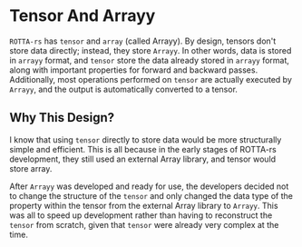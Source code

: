 # Tensor And Arrayy
`ROTTA-rs` has `tensor` and `array` (called Arrayy). By design, tensors don't store data directly; instead, they store `Arrayy`. In other words, data is stored in `arrayy` format, and `tensor` store the data already stored in `arrayy` format, along with important properties for forward and backward passes. Additionally, most operations performed on `tensor` are actually executed by `Arrayy`, and the output is automatically converted to a tensor.

## Why This Design?
I know that using `tensor` directly to store data would be more structurally simple and efficient. This is all because in the early stages of ROTTA-rs development, they still used an external Array library, and tensor would store array.

After `Arrayy` was developed and ready for use, the developers decided not to change the structure of the `tensor` and only changed the data type of the property within the tensor from the external Array library to `Arrayy`. This was all to speed up development rather than having to reconstruct the `tensor` from scratch, given that `tensor` were already very complex at the time.
